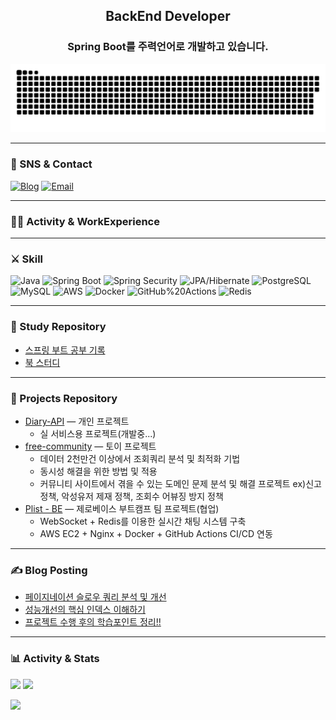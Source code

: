 <div align="center">

## BackEnd Developer
### Spring Boot를 주력언어로 개발하고 있습니다.

<a href="https://github.com/Mouon">
  <img src="contributions.svg" />
</a>
</div>


---

### 📨 SNS & Contact
[![Blog](https://img.shields.io/badge/Tech%20Blog-12100E?style=flat&logo=dev.to&logoColor=white)](https://bebetter-forme.tistory.com)
[![Email](https://img.shields.io/badge/Email-181717?style=flat&logo=gmail&logoColor=white)](mailto:tghy4@naver.com)

---
### 🏋🏻 Activity & WorkExperience

---
### ⚔️ Skill
![Java](https://img.shields.io/badge/Java-007396?style=for-the-badge&logo=openjdk&logoColor=white)
![Spring Boot](https://img.shields.io/badge/Spring%20Boot-6DB33F?style=for-the-badge&logo=springboot&logoColor=white)
![Spring Security](https://img.shields.io/badge/Spring%20Security-6DB33F?style=for-the-badge&logo=springsecurity&logoColor=white)
![JPA/Hibernate](https://img.shields.io/badge/JPA%2FHibernate-59666C?style=for-the-badge&logo=hibernate&logoColor=white)
![PostgreSQL](https://img.shields.io/badge/PostgreSQL-336791?style=for-the-badge&logo=postgresql&logoColor=white)
![MySQL](https://img.shields.io/badge/MySQL-4479A1?style=for-the-badge&logo=mysql&logoColor=white)
![AWS](https://img.shields.io/badge/AWS-232F3E?style=for-the-badge&logo=amazon-aws&logoColor=white)
![Docker](https://img.shields.io/badge/Docker-2496ED?style=for-the-badge&logo=docker&logoColor=white)
![GitHub%20Actions](https://img.shields.io/badge/GitHub%20Actions-2088FF?style=for-the-badge&logo=github-actions&logoColor=white)
![Redis](https://img.shields.io/badge/Redis-DC382D?style=for-the-badge&logo=redis&logoColor=white)

---

### 🧩 Study Repository
- [스프링 부트 공부 기록](https://github.com/chulhyun96?tab=repositories&q=spring)  
- [북 스터디](https://github.com/chulhyun96?tab=repositories&q=book)
---

### 🚀 Projects Repository
- [Diary-API](https://github.com/chulhyun96/Diary-API) — 개인 프로젝트
  - 실 서비스용 프로젝트(개발중...)
- [free-community](https://github.com/chulhyun96/REPO_B) — 토이 프로젝트
  - 데이터 2천만건 이상에서 조회쿼리 분석 및 최적화 기법
  - 동시성 해결을 위한 방법 및 적용
  - 커뮤니티 사이트에서 겪을 수 있는 도메인 문제 분석 및 해결 프로젝트 ex)신고 정책, 악성유저 제재 정책, 조회수 어뷰징 방지 정책
- [Plist - BE](https://github.com/Plist-ZB/plist-backend) — 제로베이스 부트캠프 팀 프로젝트(협업)
  - WebSocket + Redis를 이용한 실시간 채팅 시스템 구축
  - AWS EC2 + Nginx + Docker + GitHub Actions CI/CD 연동
---
### ✍️ Blog Posting
- [페이지네이션 슬로우 쿼리 분석 및 개선](https://bebetter-forme.tistory.com/103)
- [성능개선의 핵심 인덱스 이해하기](https://bebetter-forme.tistory.com/94)
- [프로젝트 수행 후의 학습포인트 정리!!](https://bebetter-forme.tistory.com/category/%ED%94%84%EB%A1%9C%EC%A0%9D%ED%8A%B8%20%EC%9D%B4%EC%8A%88%20%EB%B0%8F%20%EB%AA%B0%EB%9E%90%EB%8D%98%EC%A0%90%20%EC%A0%95%EB%A6%AC)

---

### 📊 Activity & Stats
<p>
  <img height="165" src="https://github-readme-stats.vercel.app/api?username=chulhyun96&show_icons=true&theme=transparent" />
  <img height="165" src="https://github-readme-streak-stats.herokuapp.com/?user=chulhyun96&theme=transparent" />
</p>
<p>
  <img height="165" src="https://github-readme-stats.vercel.app/api/top-langs/?username=chulhyun96&layout=compact&langs_count=8&theme=transparent" />
</p>
